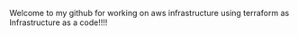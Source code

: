 Welcome to my github for working on aws infrastructure using terraform as Infrastructure as a code!!!!